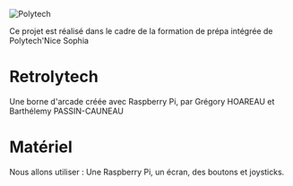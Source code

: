  ![Polytech](http://www.polytechnice.fr/jahia/jsp/jahia/templates/inc/img/polytech_nice-sophia.png "Logo de Polytech")

Ce projet est réalisé dans le cadre de la formation de prépa intégrée de Polytech'Nice Sophia

# Retrolytech
Une borne d'arcade créée avec Raspberry Pi, par Grégory HOAREAU et Barthélemy PASSIN-CAUNEAU

# Matériel
Nous allons utiliser : Une Raspberry Pi, un écran, des boutons et joysticks.
